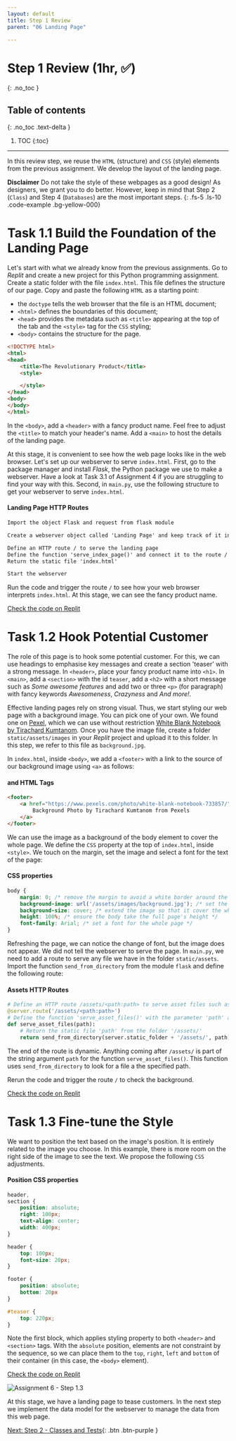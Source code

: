 ```yaml
---
layout: default
title: Step 1 Review
parent: "06 Landing Page"

---
```


# Step 1 Review (1hr, ✅)
{: .no_toc }

## Table of contents
{: .no_toc .text-delta }

1. TOC
{:toc}

---


In this review step, we reuse the `HTML` (structure) and `CSS` (style) elements from the previous assignment. We develop the layout of the landing page.

**Disclaimer** Do not take the style of these webpages as a good design! As designers, we grant you to do better. However, keep in mind that Step 2 (`Class`) and Step 4 (`Databases`) are the most important steps.
{: .fs-5 .ls-10 .code-example .bg-yellow-000}

# Task 1.1 Build the Foundation of the Landing Page

Let's start with what we already know from the previous assignments. Go to _Replit_ and create a new project for this Python programming assignment. Create a static folder with the file `index.html`. This file defines the structure of our page. Copy and paste the following `HTML` as a starting point:

* the `doctype` tells the web browser that the file is an HTML document;
* `<html>` defines the boundaries of this document;
* `<head>` provides the metadata such as `<title>` appearing at the top of the tab and the `<style>` tag for the `CSS` styling;
* `<body>` contains the structure for the page.

```html
<!DOCTYPE html>
<html>
<head>
    <title>The Revolutionary Product</title>
    <style>

    </style>
</head>
<body>
</body>
</html>
```

In the `<body>`, add a `<header>` with a fancy product name. Feel free to adjust the `<title>` to match your header's name. Add a `<main>` to host the details of the landing page.

At this stage, it is convenient to see how the web page looks like in the web browser. Let's set up our webserver to serve `index.html`. First, go to the package manager and install _Flask_, the Python package we use to make a webserver. Have a look at Task 3.1 of Assignment 4 if you are struggling to find your way with this. Second, in `main.py`, use the following structure to get your webserver to serve `index.html`.

#### Landing Page HTTP Routes

```markdown
Import the object Flask and request from flask module

Create a webserver object called 'Landing Page' and keep track of it in the variable called server

Define an HTTP route / to serve the landing page
Define the function 'serve_index_page()' and connect it to the route /
Return the static file 'index.html'

Start the webserver
```

Run the code and trigger the route `/` to see how your web browser interprets `index.html`. At this stage, we can see the fancy product name. 

[Check the code on Replit](https://repl.it/@IO1075/06-landing-page-step1-1)

# Task 1.2 Hook Potential Customer

The role of this page is to hook some potential customer. For this, we can use headings to emphasise key messages and create a section 'teaser' with a strong message. In `<header>`, place your fancy product name into `<h1>`. In `<main>`, add a `<section>` with the id `teaser`, add a `<h2>` with a short message such as _Some awesome features_ and add two or three `<p>` (for paragraph) with fancy keywords _Awesomeness_, _Crazyness_ and _And more!_.

Effective landing pages rely on strong visual. Thus, we start styling our web page with a background image. You can pick one of your own. We found one on [Pexel](https://www.pexels.com), which we can use without restriction [White Blank Notebook by Tirachard Kumtanom](https://www.pexels.com/photo/white-blank-notebook-733857/). Once you have the image file, create a folder `static/assets/images` in your _Replit_ project and upload it to this folder. In this step, we refer to this file as `background.jpg`.

In `index.html`, inside `<body>`, we add a `<footer>` with a link to the source of our background image using `<a>` as follows:


#### <footer> and <a> HTML Tags

```html
<footer>
    <a href="https://www.pexels.com/photo/white-blank-notebook-733857/">
        Background Photo by Tirachard Kumtanom from Pexels
    </a>
</footer>
```

We can use the image as a background of the body element to cover the whole page. We define the `CSS` property at the top of `index.html`, inside `<style>`. We touch on the margin, set the image and select a font for the text of the page:

#### <body> CSS properties

```css
body {
    margin: 0; /* remove the margin to avoid a white border around the page */
    background-image: url('/assets/images/background.jpg'); /* set the path to the background image */
    background-size: cover; /* extend the image so that it cover the whole page */
    height: 100%; /* ensure the body take the full page's height */
    font-family: Arial; /* set a font for the whole page */
}
```

Refreshing the page, we can notice the change of font, but the image does not appear. We did not tell the webserver to serve the page. In `main.py`, we need to add a route to serve any file we have in the folder `static/assets`. Import the function `send_from_directory` from the module `flask` and define the following route:

#### Assets HTTP Routes

```python
# Define an HTTP route /assets/<path:path> to serve asset files such as the background image
@server.route('/assets/<path:path>')
# Define the function 'serve_asset_files()' with the parameter 'path' and connect it to the route /assets/<path:path>
def serve_asset_files(path):
    # Return the static file 'path' from the folder '/assets/'
    return send_from_directory(server.static_folder + '/assets/', path)
```

The end of the route is dynamic. Anything coming after `/assets/` is part of the string argument `path` for the function `serve_asset_files()`. This function uses `send_from_directory` to look for a file a the specified path.

Rerun the code and trigger the route `/` to check the background.

[Check the code on Replit](https://repl.it/@IO1075/06-landing-page-step1-2)

# Task 1.3 Fine-tune the Style

We want to position the text based on the image's position. It is entirely related to the image you choose. In this example, there is more room on the right side of the image to see the text. We propose the following `CSS` adjustments.

#### Position CSS properties

```css
header,
section {
    position: absolute;
    right: 100px;
    text-align: center;
    width: 400px;
}

header {
    top: 100px;
    font-size: 20px;
}

footer {
    position: absolute;
    bottom: 20px
}

#teaser {
    top: 220px;
}
```

Note the first block, which applies styling property to both `<header>` and `<section>` tags. With the `absolute` position, elements are not constraint by the sequence, so we can place them to the `top`, `right`, `left` and `bottom` of their container (in this case, the `<body>` element).

[Check the code on Replit](https://repl.it/@IO1075/06-landing-page-step1-2)

![Assignment 6 - Step 1.3]({{site.baseurl}}/assets/images/assignment6-step1-3-result.png)

At this stage, we have a landing page to tease customers. In the next step we implement the data model for the webserver to manage the data from this web page.

[Next: Step 2 - Classes and Tests]({{site.baseurl}}/assignments/06-landing-page/step2){: .btn .btn-purple }